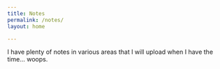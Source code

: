 ```yaml
---
title: Notes
permalink: /notes/
layout: home

---
```

I have plenty of notes in various areas that I will upload when I have the time... woops. 
